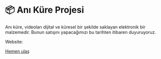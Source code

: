 # 📦 Anı Küre Projesi
Anı küre, videoları dijital ve küresel bir şekilde saklayan elektronik bir malzemedir. Bunun satışını yapacağımızı bu tarihten itibaren duyuruyoruz.

Website:

[Hemen ulaş](https://anikure.vercel.app)
